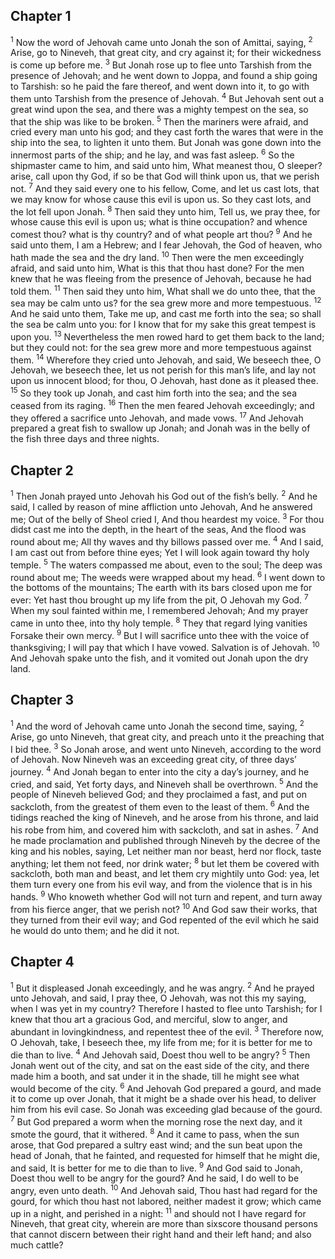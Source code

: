 ## Chapter 1

<sup>1</sup> Now the word of Jehovah came unto Jonah the son of Amittai, saying,
<sup>2</sup> Arise, go to Nineveh, that great city, and cry against it; for their wickedness is come up before me.
<sup>3</sup> But Jonah rose up to flee unto Tarshish from the presence of Jehovah; and he went down to Joppa, and found a ship going to Tarshish: so he paid the fare thereof, and went down into it, to go with them unto Tarshish from the presence of Jehovah.
<sup>4</sup> But Jehovah sent out a great wind upon the sea, and there was a mighty tempest on the sea, so that the ship was like to be broken.
<sup>5</sup> Then the mariners were afraid, and cried every man unto his god; and they cast forth the wares that were in the ship into the sea, to lighten it unto them. But Jonah was gone down into the innermost parts of the ship; and he lay, and was fast asleep.
<sup>6</sup> So the shipmaster came to him, and said unto him, What meanest thou, O sleeper? arise, call upon thy God, if so be that God will think upon us, that we perish not.
<sup>7</sup> And they said every one to his fellow, Come, and let us cast lots, that we may know for whose cause this evil is upon us. So they cast lots, and the lot fell upon Jonah.
<sup>8</sup> Then said they unto him, Tell us, we pray thee, for whose cause this evil is upon us; what is thine occupation? and whence comest thou? what is thy country? and of what people art thou?
<sup>9</sup> And he said unto them, I am a Hebrew; and I fear Jehovah, the God of heaven, who hath made the sea and the dry land.
<sup>10</sup> Then were the men exceedingly afraid, and said unto him, What is this that thou hast done? For the men knew that he was fleeing from the presence of Jehovah, because he had told them.
<sup>11</sup> Then said they unto him, What shall we do unto thee, that the sea may be calm unto us? for the sea grew more and more tempestuous.
<sup>12</sup> And he said unto them, Take me up, and cast me forth into the sea; so shall the sea be calm unto you: for I know that for my sake this great tempest is upon you.
<sup>13</sup> Nevertheless the men rowed hard to get them back to the land; but they could not: for the sea grew more and more tempestuous against them.
<sup>14</sup> Wherefore they cried unto Jehovah, and said, We beseech thee, O Jehovah, we beseech thee, let us not perish for this man’s life, and lay not upon us innocent blood; for thou, O Jehovah, hast done as it pleased thee.
<sup>15</sup> So they took up Jonah, and cast him forth into the sea; and the sea ceased from its raging.
<sup>16</sup> Then the men feared Jehovah exceedingly; and they offered a sacrifice unto Jehovah, and made vows.
<sup>17</sup> And Jehovah prepared a great fish to swallow up Jonah; and Jonah was in the belly of the fish three days and three nights.
## Chapter 2

<sup>1</sup> Then Jonah prayed unto Jehovah his God out of the fish’s belly.
<sup>2</sup> And he said, I called by reason of mine affliction unto Jehovah, And he answered me; Out of the belly of Sheol cried I, And thou heardest my voice.
<sup>3</sup> For thou didst cast me into the depth, in the heart of the seas, And the flood was round about me; All thy waves and thy billows passed over me.
<sup>4</sup> And I said, I am cast out from before thine eyes; Yet I will look again toward thy holy temple.
<sup>5</sup> The waters compassed me about, even to the soul; The deep was round about me; The weeds were wrapped about my head.
<sup>6</sup> I went down to the bottoms of the mountains; The earth with its bars closed upon me for ever: Yet hast thou brought up my life from the pit, O Jehovah my God.
<sup>7</sup> When my soul fainted within me, I remembered Jehovah; And my prayer came in unto thee, into thy holy temple.
<sup>8</sup> They that regard lying vanities Forsake their own mercy.
<sup>9</sup> But I will sacrifice unto thee with the voice of thanksgiving; I will pay that which I have vowed. Salvation is of Jehovah.
<sup>10</sup> And Jehovah spake unto the fish, and it vomited out Jonah upon the dry land.
## Chapter 3

<sup>1</sup> And the word of Jehovah came unto Jonah the second time, saying,
<sup>2</sup> Arise, go unto Nineveh, that great city, and preach unto it the preaching that I bid thee.
<sup>3</sup> So Jonah arose, and went unto Nineveh, according to the word of Jehovah. Now Nineveh was an exceeding great city, of three days’ journey.
<sup>4</sup> And Jonah began to enter into the city a day’s journey, and he cried, and said, Yet forty days, and Nineveh shall be overthrown.
<sup>5</sup> And the people of Nineveh believed God; and they proclaimed a fast, and put on sackcloth, from the greatest of them even to the least of them.
<sup>6</sup> And the tidings reached the king of Nineveh, and he arose from his throne, and laid his robe from him, and covered him with sackcloth, and sat in ashes.
<sup>7</sup> And he made proclamation and published through Nineveh by the decree of the king and his nobles, saying, Let neither man nor beast, herd nor flock, taste anything; let them not feed, nor drink water;
<sup>8</sup> but let them be covered with sackcloth, both man and beast, and let them cry mightily unto God: yea, let them turn every one from his evil way, and from the violence that is in his hands.
<sup>9</sup> Who knoweth whether God will not turn and repent, and turn away from his fierce anger, that we perish not?
<sup>10</sup> And God saw their works, that they turned from their evil way; and God repented of the evil which he said he would do unto them; and he did it not.
## Chapter 4

<sup>1</sup> But it displeased Jonah exceedingly, and he was angry.
<sup>2</sup> And he prayed unto Jehovah, and said, I pray thee, O Jehovah, was not this my saying, when I was yet in my country? Therefore I hasted to flee unto Tarshish; for I knew that thou art a gracious God, and merciful, slow to anger, and abundant in lovingkindness, and repentest thee of the evil.
<sup>3</sup> Therefore now, O Jehovah, take, I beseech thee, my life from me; for it is better for me to die than to live.
<sup>4</sup> And Jehovah said, Doest thou well to be angry?
<sup>5</sup> Then Jonah went out of the city, and sat on the east side of the city, and there made him a booth, and sat under it in the shade, till he might see what would become of the city.
<sup>6</sup> And Jehovah God prepared a gourd, and made it to come up over Jonah, that it might be a shade over his head, to deliver him from his evil case. So Jonah was exceeding glad because of the gourd.
<sup>7</sup> But God prepared a worm when the morning rose the next day, and it smote the gourd, that it withered.
<sup>8</sup> And it came to pass, when the sun arose, that God prepared a sultry east wind; and the sun beat upon the head of Jonah, that he fainted, and requested for himself that he might die, and said, It is better for me to die than to live.
<sup>9</sup> And God said to Jonah, Doest thou well to be angry for the gourd? And he said, I do well to be angry, even unto death.
<sup>10</sup> And Jehovah said, Thou hast had regard for the gourd, for which thou hast not labored, neither madest it grow; which came up in a night, and perished in a night:
<sup>11</sup> and should not I have regard for Nineveh, that great city, wherein are more than sixscore thousand persons that cannot discern between their right hand and their left hand; and also much cattle?